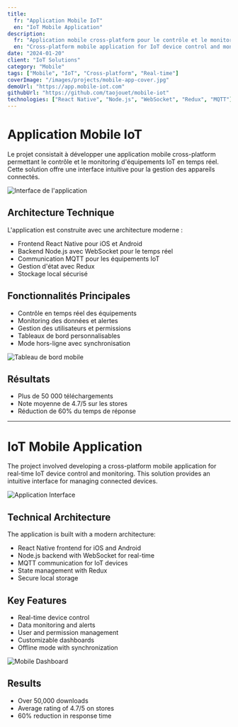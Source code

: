 ```yaml
---
title:
  fr: "Application Mobile IoT"
  en: "IoT Mobile Application"
description:
  fr: "Application mobile cross-platform pour le contrôle et le monitoring d'équipements IoT."
  en: "Cross-platform mobile application for IoT device control and monitoring."
date: "2024-01-20"
client: "IoT Solutions"
category: "Mobile"
tags: ["Mobile", "IoT", "Cross-platform", "Real-time"]
coverImage: "/images/projects/mobile-app-cover.jpg"
demoUrl: "https://app.mobile-iot.com"
githubUrl: "https://github.com/taojouet/mobile-iot"
technologies: ["React Native", "Node.js", "WebSocket", "Redux", "MQTT"]
---
```


# Application Mobile IoT

Le projet consistait à développer une application mobile cross-platform permettant le contrôle et le monitoring d'équipements IoT en temps réel. Cette solution offre une interface intuitive pour la gestion des appareils connectés.

![Interface de l'application](/images/projects/mobile-app-1.jpg)

## Architecture Technique

L'application est construite avec une architecture moderne :

- Frontend React Native pour iOS et Android
- Backend Node.js avec WebSocket pour le temps réel
- Communication MQTT pour les équipements IoT
- Gestion d'état avec Redux
- Stockage local sécurisé

## Fonctionnalités Principales

- Contrôle en temps réel des équipements
- Monitoring des données et alertes
- Gestion des utilisateurs et permissions
- Tableaux de bord personnalisables
- Mode hors-ligne avec synchronisation

![Tableau de bord mobile](/images/projects/mobile-app-2.jpg)

## Résultats

- Plus de 50 000 téléchargements
- Note moyenne de 4.7/5 sur les stores
- Réduction de 60% du temps de réponse

---

# IoT Mobile Application

The project involved developing a cross-platform mobile application for real-time IoT device control and monitoring. This solution provides an intuitive interface for managing connected devices.

![Application Interface](/images/projects/mobile-app-1.jpg)

## Technical Architecture

The application is built with a modern architecture:

- React Native frontend for iOS and Android
- Node.js backend with WebSocket for real-time
- MQTT communication for IoT devices
- State management with Redux
- Secure local storage

## Key Features

- Real-time device control
- Data monitoring and alerts
- User and permission management
- Customizable dashboards
- Offline mode with synchronization

![Mobile Dashboard](/images/projects/mobile-app-2.jpg)

## Results

- Over 50,000 downloads
- Average rating of 4.7/5 on stores
- 60% reduction in response time 